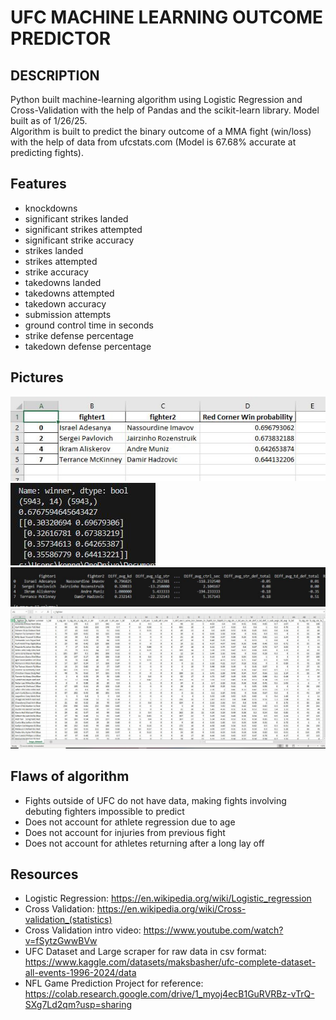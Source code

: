 # UFC MACHINE LEARNING OUTCOME PREDICTOR

## DESCRIPTION
Python built machine-learning algorithm using Logistic Regression and Cross-Validation with the help of Pandas and the scikit-learn library. Model built as of 1/26/25.  
Algorithm is built to predict the binary outcome of a MMA fight (win/loss) with the help of data from ufcstats.com (Model is 67.68% accurate at predicting fights).

## Features
- knockdowns
- significant strikes landed
- significant strikes attempted
- significant strike accuracy
- strikes landed
- strikes attempted
- strike accuracy
- takedowns landed
- takedowns attempted
- takedown accuracy
- submission attempts
- ground control time in seconds
- strike defense percentage
- takedown defense percentage

## Pictures
![1](pic1.JPG)
![2](pic2.JPG)
![3](pic3.JPG)
![4](pic4.JPG)

## Flaws of algorithm
- Fights outside of UFC do not have data, making fights involving debuting fighters impossible to predict
- Does not account for athlete regression due to age
- Does not account for injuries from previous fight
- Does not account for athletes returning after a long lay off

## Resources
- Logistic Regression: https://en.wikipedia.org/wiki/Logistic_regression
- Cross Validation: https://en.wikipedia.org/wiki/Cross-validation_(statistics)
- Cross Validation intro video: https://www.youtube.com/watch?v=fSytzGwwBVw
- UFC Dataset and Large scraper for raw data in csv format: https://www.kaggle.com/datasets/maksbasher/ufc-complete-dataset-all-events-1996-2024/data
- NFL Game Prediction Project for reference: https://colab.research.google.com/drive/1_myoj4ecB1GuRVRBz-vTrQ-SXg7Ld2qm?usp=sharing
